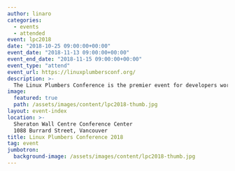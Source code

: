 ```yaml
---
author: linaro
categories:
  - events
  - attended
event: lpc2018
date: "2018-10-25 09:00:00+00:00"
event_date: "2018-11-13 09:00:00+00:00"
event_end_date: "2018-11-15 09:00:00+00:00"
event_type: "attend"
event_url: https://linuxplumbersconf.org/
description: >-
  The Linux Plumbers Conference is the premier event for developers working at all levels of the plumbing layer and beyond.  LPC 2018 is being held November 13-15 in Vancouver, BC, Canada. See below resources from Linaro Engineers that attended LPC2018.
image:
  featured: true
  path: /assets/images/content/lpc2018-thumb.jpg
layout: event-index
location: >-
  Sheraton Wall Centre Conference Center
  1088 Burrard Street, Vancouver
title: Linux Plumbers Conference 2018
tag: event
jumbotron:
  background-image: /assets/images/content/lpc2018-thumb.jpg
---
```

